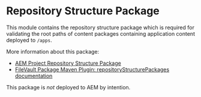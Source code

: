 # Repository Structure Package

This module contains the repository structure package which is required for validating the root paths of content packages containing application content deployed to `/apps`.

More information about this package:
* [AEM Project Repository Structure Package](https://docs.adobe.com/content/help/en/experience-manager-cloud-service/implementing/developing/repository-structure-package.html)
* [FileVault Package Maven Plugin: repositoryStructurePackages documentation](http://jackrabbit.apache.org/filevault-package-maven-plugin/validate-package-mojo.html#repositoryStructurePackages)

This package is _not_ deployed to AEM by intention.
